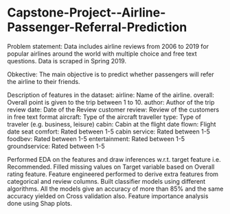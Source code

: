 # Capstone-Project--Airline-Passenger-Referral-Prediction
<p>Problem statement: Data includes airline reviews from 2006 to 2019 for popular airlines around the world with multiple choice and free text questions. Data is scraped in Spring 2019.</p> 
<p>Obkective: The main objective is to predict whether passengers will refer the airline to their friends.</p>

<p>Description of features in the dataset:
airline: Name of the airline.
overall: Overall point is given to the trip between 1 to 10.
author: Author of the trip
review date: Date of the Review customer review: Review of the customers in free text format
aircraft: Type of the aircraft
traveller type: Type of traveler (e.g. business, leisure)
cabin: Cabin at the flight date flown: Flight date
seat comfort: Rated between 1-5
cabin service: Rated between 1-5
foodbev: Rated between 1-5 entertainment: Rated between 1-5
groundservice: Rated between 1-5</p>

Performed EDA on the features and draw inferences w.r.t. target feature i.e. Recommended. 
Filled missing values on Target variable based on Overall rating feature.
Feature engineered performed to derive extra features from categorical and review columns. 
Built classifier models using different algorithms.
All the models give an accuracy of more than 85% and the same accuracy yielded on Cross validation also. 
Feature importance analysis done using Shap plots.
